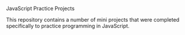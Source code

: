 JavaScript Practice Projects

This repository contains a number of mini projects that were completed specifically to practice programming in JavaScript.
